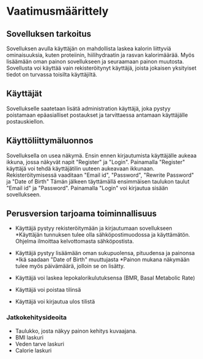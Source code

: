 # Vaatimusmäärittely 

## Sovelluksen tarkoitus


Sovelluksen avulla käyttäjän on mahdollista laskea kalorin liittyviä ominaisuuksia, kuten proteiinin, hiilihydraatin ja rasvan kalorimäärää. Myös lisäämään oman painon sovellukseen ja seuraamaan painon muutosta. 
Sovellusta voi käyttää vain rekisteröitynyt käyttäjä, joista jokaisen yksityiset tiedot on turvassa toisilta käyttäjiltä. 

## Käyttäjät 

Sovellukselle saatetaan lisätä administration käyttäjä, joka pystyy poistamaan epäasialliset postaukset ja tarvittaessa antamaan käyttäjälle postauskiellon.

## Käyttöliittymäluonnos 

Sovelluksella on usea näkymä. 
Ensin ennen kirjautumista käyttäjälle aukeaa ikkuna, jossa näkyvät napit "Register" ja "Login". Painamalla "Register" käyttäjä voi tehdä käyttäjätilin uuteen aukeavaan ikkunaan.
Rekisteröitymisessä vaaditaan "Email id", "Password", "Rewrite Password" ja "Date of Birth" 
Tämän jälkeen täyttämällä ensimmäisen taulukon taulut "Email id" ja "Password". Painamalla "Login" voi kirjautua sisään sovellukseen.

## Perusversion tarjoama toiminnallisuus 

* Käyttäjä pystyy rekisteröitymään ja kirjautumaan sovellukseen
 *Käyttäjän tunnuksen tulee olla sähköpostimuodossa ja käyttämätön. Ohjelma ilmoittaa kelvottomasta sähköpostista.

* Käyttäjä pystyy lisäämään oman sukupuolensa, pituudensa ja painonsa
 *Ikä saadaan "Date of Birth" muuttujasta
 *Painon mukana näkymään tulee myös päivämäärä, jolloin se on lisätty.
* Käyttäjä voi laskea lepokalorikulutuksensa (BMR, Basal Metabolic Rate)
* Käyttäjä voi poistaa tilinsä
* Käyttäjä voi kirjautua ulos tilistä

### Jatkokehitysideoita

* Taulukko, josta näkyy painon kehitys kuvaajana. 
* BMI laskuri
* Veden tarve laskuri
* Calorie laskuri



